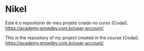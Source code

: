 # Nikel

Este é o repositório do meu projeto criado no curso [Codaí]. https://academy.growdev.com.br/user-account/

This is the repository of my project created in the course [Codaí]. https://academy.growdev.com.br/user-account/
